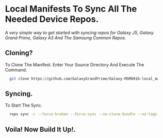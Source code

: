 # **Local Manifests To Sync All The Needed Device Repos.**

_*A very simple way to get started with syncing repos for Galaxy J5, Galaxy Grand Prime, Galaxy A3 And The Samsung Common Repos.*_




Cloning?
-------------

To Clone The Manifest. Enter Your Source Directory And Execute The Command.

```bash
  git clone https://github.com/GalaxyGrandPrime/Galaxy-MSM8916-local_manifests -b cm-13.0 .repo/local_manifests
```



Syncing.
-------------

To Start The Sync.

```bash
  repo sync -c --force-broken --force-sync --no-clone-bundle --no-tags -j$( nproc --all )
```



Voila! Now Build It Up!.
-------------
